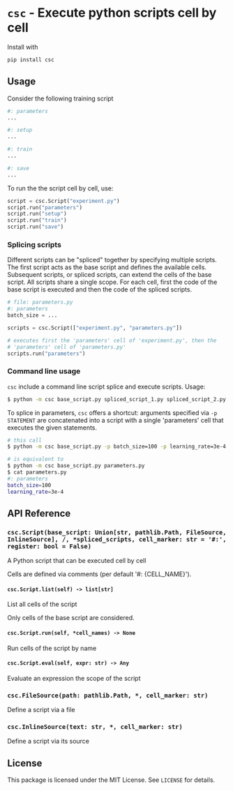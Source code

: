 # `csc` -  Execute python scripts cell by cell

Install with

```bash
pip install csc
```

## Usage

Consider the following training script

```python
#: parameters
...

#: setup
...

#: train
...

#: save
...
```

To run the the script cell by cell, use:

```python
script = csc.Script("experiment.py")
script.run("parameters")
script.run("setup")
script.run("train")
script.run("save")
```

### Splicing scripts

Different scripts can be "spliced" together by specifying multiple scripts. The
first script acts as the base script and defines the available cells. Subsequent
scripts, or spliced scripts, can extend the cells of the base script. All
scripts share a single scope. For each cell, first the code of the base script
is executed and then the code of the spliced scripts.


```python
# file: parameters.py
#: parameters
batch_size = ...
```

```python
scripts = csc.Script(["experiment.py", "parameters.py"])

# executes first the 'parameters' cell of 'experiment.py', then the
# 'parameters' cell of 'parameters.py'
scripts.run("parameters")
```

### Command line usage

`csc` include a command line script splice and execute scripts. Usage:

```bash
$ python -m csc base_script.py spliced_script_1.py spliced_script_2.py
```

To splice in parameters, `csc` offers a shortcut: arguments specified via `-p
STATEMENT` are concatenated into a script with a single 'parameters' cell that
executes the given statements.

```bash
# this call
$ python -m csc base_script.py -p batch_size=100 -p learning_rate=3e-4

# is equivalent to
$ python -m csc base_script.py parameters.py
$ cat parameters.py
#: parameters
batch_size=100
learning_rate=3e-4
```

## API Reference

<!-- minidoc "function": "csc.Script", "header_depth": 3 -->
### `csc.Script(base_script: Union[str, pathlib.Path, FileSource, InlineSource], /, *spliced_scripts, cell_marker: str = '#:', register: bool = False)`

[csc.Script]: #cscscriptbase_script-unionstr-pathlibpath-filesource-inlinesource-/-spliced_scripts-cell_marker-str--#-register-bool--false

A Python script that can be executed cell by cell

Cells are defined via comments (per default '#: {CELL_NAME}').

#### `csc.Script.list(self) -> list[str]`

[csc.Script.list]: #cscscriptlistself---liststr

List all cells of the script

Only cells of the base script are considered.

#### `csc.Script.run(self, *cell_names) -> None`

[csc.Script.run]: #cscscriptrunself-cell_names---none

Run cells of the script by name

#### `csc.Script.eval(self, expr: str) -> Any`

[csc.Script.eval]: #cscscriptevalself-expr-str---any

Evaluate an expression the scope of the script

<!-- minidoc -->

<!-- minidoc "function": "csc.FileSource", "header_depth": 3 -->
### `csc.FileSource(path: pathlib.Path, *, cell_marker: str)`

[csc.FileSource]: #cscfilesourcepath-pathlibpath--cell_marker-str

Define a script via a file

<!-- minidoc -->

<!-- minidoc "function": "csc.InlineSource", "header_depth": 3 -->
### `csc.InlineSource(text: str, *, cell_marker: str)`

[csc.InlineSource]: #cscinlinesourcetext-str--cell_marker-str

Define a script via its source

<!-- minidoc -->

## License

This package is licensed under the MIT License. See `LICENSE` for details.
